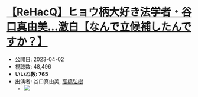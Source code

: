 # [【ReHacQ】ヒョウ柄大好き法学者・谷口真由美…激白【なんで立候補したんですか？】](https://www.youtube.com/watch?v=Nkus0A5CNwk)
-   公開日: 2023-04-02
-   視聴数: 48,496
-   **いいね数: 765**
-   出演者: 谷口真由美, [高橋弘樹](/rehacq_fan/people/高橋弘樹 "wikilink")
    - [![](https://img.youtube.com/vi/Nkus0A5CNwk/hqdefault.jpg)](https://www.youtube.com/watch?v=Nkus0A5CNwk)
